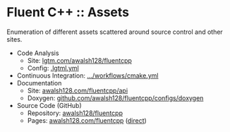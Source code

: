 # Fluent C++ :: Assets

Enumeration of different assets scattered around source control and other sites.

- Code Analysis
  - Site: [lgtm.com/awalsh128/fluentcpp](https://lgtm.com/projects/g/awalsh128/fluentcpp/logs/languages/lang:cppawalsh128/fluentcpp)
  - Config: [.lgtml.yml](https://github.com/awalsh128/fluentcpp/.lgtm.yml)
- Continuous Integration: [.../workflows/cmake.yml](https://github.com/awalsh128/fluentcpp/.github/workflows/cmake.yml)
- Documentation
  - Site: [awalsh128.com/fluentcpp/api](http://https://awalsh128.com/fluentcpp/api/)
  - Doxygen: [github.com/awalsh128/fluentcpp/configs/doxygen](https://github.com/awalsh128/fluentcpp/configs/doxygen)
- Source Code (GitHub)
  - Repository: [awalsh128/fluentcpp](https://github.com/awalsh128/fluentcpp)
  - Pages: [awalsh128.com/fluentcpp](http://awalsh128.com/fluentcpp) ([direct](http://awalsh128.github.io/fluentcpp))
